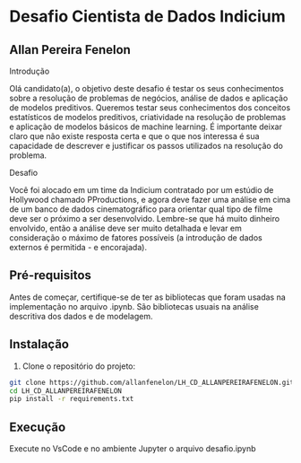 # Desafio Cientista de Dados Indicium
## Allan Pereira Fenelon

Introdução

Olá candidato(a), o objetivo deste desafio é testar os seus conhecimentos sobre a resolução de problemas de negócios, análise de dados e aplicação de modelos preditivos. Queremos testar seus conhecimentos dos conceitos estatísticos de modelos preditivos, criatividade na resolução de problemas e aplicação de modelos básicos de machine learning.  É importante deixar claro que não existe resposta certa e que o que nos interessa é sua capacidade de descrever e justificar os passos utilizados na resolução do problema. 

Desafio

Você foi alocado em um time da Indicium contratado por um estúdio de Hollywood chamado PProductions, e agora deve fazer uma análise em cima de um banco de dados cinematográfico para orientar qual tipo de filme deve ser o próximo a ser desenvolvido. Lembre-se que há muito dinheiro envolvido, então a análise deve ser muito detalhada e levar em consideração o máximo de fatores possíveis (a introdução de dados externos é permitida - e encorajada).


## Pré-requisitos

Antes de começar, certifique-se de ter as bibliotecas que foram usadas na implementação no arquivo .ipynb. São bibliotecas usuais na análise descritiva dos dados e de modelagem.

## Instalação

1. Clone o repositório do projeto:

```bash
git clone https://github.com/allanfenelon/LH_CD_ALLANPEREIRAFENELON.git
cd LH_CD_ALLANPEREIRAFENELON
pip install -r requirements.txt
```
## Execução

Execute no VsCode e no ambiente Jupyter o arquivo desafio.ipynb


